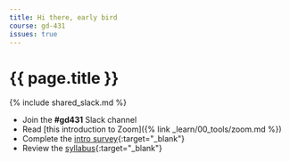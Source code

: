 ```yaml
---
title: Hi there, early bird
course: gd-431
issues: true
---
```


# {{ page.title }}

{% include shared_slack.md %}
- Join the **#gd431** Slack channel
- Read [this introduction to Zoom]({% link _learn/00_tools/zoom.md %})
- Complete the [intro survey](https://forms.gle/W3FYWRv5pZEbT5VDA){:target="_blank"}
- Review the [syllabus](https://docs.google.com/document/d/1ZuXB5erTCGdzSI3VPOQMzFkac8Rp96WEojIBBZY3oJs/edit?usp=sharing){:target="_blank"}

